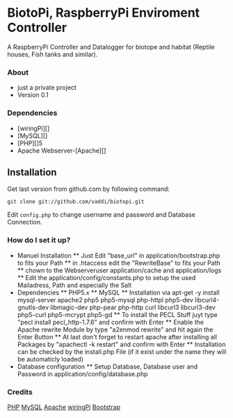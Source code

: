 # BiotoPi, RaspberryPi Enviroment Controller #

A RaspberryPi Controller and Datalogger for biotope and habitat (Reptile houses, Fish tanks and similar). 


### About ###

*  just a private project
*  Version 0.1


### Dependencies ###

*  [wiringPi][]
*  [MySQL][]
*  [PHP][]5
*  Apache Webserver-[Apache][]

## Installation ##

Get last version from github.com by following command:

    git clone git://github.com/vaddi/biotopi.git

Edit `config.php` to change username and password and Database Connection.


### How do I set it up? ###

* Manuel Installation
** Just Edit "base_url" in application/bootstrap.php to fits your Path
** in .htaccess edit the "RewriteBase" to fits your Path 
** chown to the Webserveruser application/cache and application/logs 
** Edit the application/config/constants.php to setup the used Mailadress, Path and especially the Salt
* Dependencies
** PHP5.x 
** MySQL
** Installation via apt-get -y install mysql-server apache2 php5 php5-mysql php-httpl php5-dev libcurl4-gnutls-dev libmagic-dev php-pear php-http curl libcurl3 libcurl3-dev php5-curl php5-mcrypt php5-gd 
** To install the PECL Stuff juyt type "pecl install pecl_http-1.7.6" and confirm with Enter
** Enable the Apache rewrite Module by type "a2enmod rewrite" and hit again the Enter Button 
** At last don't forget to restart apache after installing all Packages by "apachectl -k restart" and confirm with Enter 
** Installation can be checked by the install.php File (if it exist under the name they will be automaticly loaded)
* Database configuration
** Setup Database, Database user and Password in application/config/database.php


### Credits ###

[PHP](http://php.net/)
[MySQL](http://www.mysql.com/)
[Apache](http://httpd.apache.org/)
[wiringPi](http://wiringpi.org/)
[Bootstrap](http://getbootstrap.com/)


